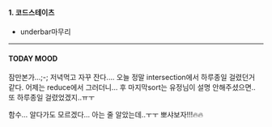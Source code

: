 #### 1. 코드스테이츠

- underbar마무리

---

#### TODAY MOOD

잠만본가...;-;
저녁먹고 자꾸 잔다....
오늘 정말 intersection에서 하루종일 걸렸던거 같다.
어제는 reduce에서 그러더니... 후
마지막sort는 유정님이 설명 안해주셨으면.. 또 하루종일 걸렸었겠지..ㅠㅜ

함수... 알다가도 모르겠다... 아는 줄 알았는데..ㅜㅜ
뽀샤보자!!!🔥🔥

